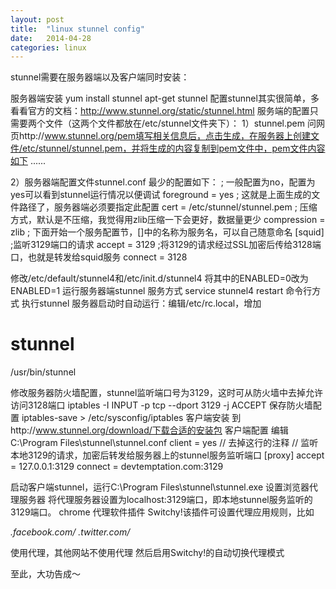 ```yaml
---
layout: post
title:  "linux stunnel config"
date:   2014-04-28
categories: linux
---
```


stunnel需要在服务器端以及客户端同时安装：
 
服务器端安装
yum install stunnel
apt-get stunnel
配置stunnel其实很简单，多看看官方的文档：http://www.stunnel.org/static/stunnel.html
服务端的配置只需要两个文件（这两个文件都放在/etc/stunnel文件夹下）：
1）stunnel.pem
问网页http://www.stunnel.org/pem填写相关信息后，点击生成，在服务器上创建文件/etc/stunnel/stunnel.pem，并将生成的内容复制到pem文件中，pem文件内容如下
......

2）服务器端配置文件stunnel.conf
最少的配置如下：
; 一般配置为no，配置为yes可以看到stunnel运行情况以便调试
foreground = yes
; 这就是上面生成的文件路径了，服务器端必须要指定此配置
cert = /etc/stunnel/stunnel.pem
; 压缩方式，默认是不压缩，我觉得用zlib压缩一下会更好，数据量更少
compression = zlib
; 下面开始一个服务配置节，[]中的名称为服务名，可以自己随意命名
[squid]
;监听3129端口的请求
accept = 3129
;将3129的请求经过SSL加密后传给3128端口，也就是转发给squid服务
connect = 3128
 
修改/etc/default/stunnel4和/etc/init.d/stunnel4
将其中的ENABLED=0改为ENABLED=1
运行服务器端stunnel
服务方式
service stunnel4 restart
命令行方式
执行stunnel
服务器启动时自动运行：编辑/etc/rc.local，增加
# stunnel
/usr/bin/stunnel
 
修改服务器防火墙配置，stunnel监听端口号为3129，这时可从防火墙中去掉允许访问3128端口
iptables -I INPUT -p tcp --dport 3129 -j ACCEPT
保存防火墙配置
iptables-save > /etc/sysconfig/iptables
客户端安装
到http://www.stunnel.org/download/下载合适的安装包
客户端配置
编辑C:\Program Files\stunnel\stunnel.conf
client = yes // 去掉这行的注释
// 监听本地3129的请求，加密后转发给服务器上的stunnel服务监听端口
[proxy]
accept = 127.0.0.1:3129
connect = devtemptation.com:3129
 
启动客户端stunnel，运行C:\Program Files\stunnel\stunnel.exe
设置浏览器代理服务器
将代理服务器设置为localhost:3129端口，即本地stunnel服务监听的3129端口。
chrome 代理软件插件 Switchy!该插件可设置代理应用规则，比如
 
*.facebook.com/*
*.twitter.com/*
 
使用代理，其他网站不使用代理
然后启用Switchy!的自动切换代理模式
 
至此，大功告成～